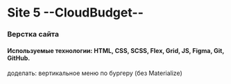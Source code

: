# Site 5  --CloudBudget--

### Верстка сайта  
#### Используемые технологии: HTML, CSS, SCSS, Flex, Grid, JS, Figma, Git, GitHub.   

доделать:  вертикальное меню по бургеру (без Materialize) 